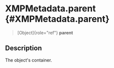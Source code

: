 XMPMetadata.parent {#XMPMetadata.parent}
==================

> [Object]{role="ref"} **parent**

Description
-----------

The object\'s container.
